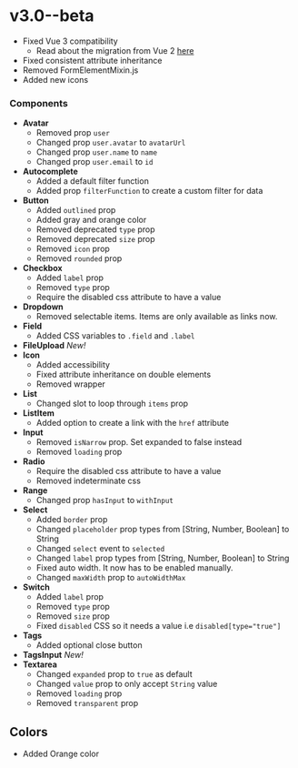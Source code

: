 # v3.0--beta

* Fixed Vue 3 compatibility
  * Read about the migration from Vue 2 [here](https://v3.vuejs.org/guide/migration/introduction.html)
* Fixed consistent attribute inheritance
* Removed FormElementMixin.js
* Added new icons

### Components
* **Avatar**
  * Removed prop `user`
  * Changed prop `user.avatar` to `avatarUrl`
  * Changed prop `user.name` to `name`
  * Changed prop `user.email` to `id`
* **Autocomplete**
  * Added a default filter function
  * Added prop `filterFunction` to create a custom filter for data
* **Button**
  * Added `outlined` prop
  * Added gray and orange color
  * Removed deprecated `type` prop
  * Removed deprecated `size` prop
  * Removed `icon` prop
  * Removed `rounded` prop
* **Checkbox**
  * Added `label` prop
  * Removed `type` prop
  * Require the disabled css attribute to have a value
* **Dropdown**
  * Removed selectable items. Items are only available as links now.
* **Field**
  * Added CSS variables to `.field` and `.label`
* **FileUpload** _New!_
* **Icon**
  * Added accessibility
  * Fixed attribute inheritance on double elements
  * Removed wrapper
* **List**
  * Changed slot to loop through `items` prop
* **ListItem**
  * Added option to create a link with the `href` attribute
* **Input** 
  * Removed `isNarrow` prop. Set expanded to false instead
  * Removed `loading` prop
* **Radio**
  * Require the disabled css attribute to have a value
  * Removed indeterminate css
* **Range**
  * Changed prop `hasInput` to `withInput`
* **Select**
  * Added `border` prop
  * Changed `placeholder` prop types from [String, Number, Boolean] to String
  * Changed `select` event to `selected`
  * Changed `label` prop types from [String, Number, Boolean] to String
  * Fixed auto width. It now has to be enabled manually.
  * Changed `maxWidth` prop to `autoWidthMax`
* **Switch**
  * Added `label` prop
  * Removed `type` prop
  * Removed `size` prop
  * Fixed `disabled` CSS so it needs a value i.e `disabled[type="true"]`
* **Tags**
  * Added optional close button
* **TagsInput** _New!_
* **Textarea**
  * Changed `expanded` prop to `true` as default
  * Changed `value` prop to only accept `String` value
  * Removed `loading` prop
  * Removed `transparent` prop

## Colors
* Added Orange color
